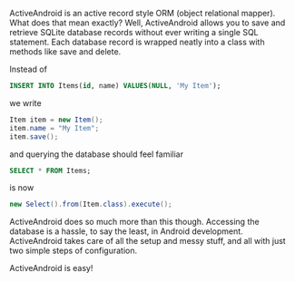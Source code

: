 ActiveAndroid is an active record style ORM (object relational mapper). What does that mean exactly? Well, ActiveAndroid allows you to save and retrieve SQLite database records without ever writing a single SQL statement. Each database record is wrapped neatly into a class with methods like save and delete.

Instead of

```sql
INSERT INTO Items(id, name) VALUES(NULL, 'My Item');
```

we write

```java
Item item = new Item();
item.name = "My Item";
item.save();
```

and querying the database should feel familiar

```sql
SELECT * FROM Items;
```

is now

```java
new Select().from(Item.class).execute();
```

ActiveAndroid does so much more than this though. Accessing the database is a hassle, to say the least, in Android development. ActiveAndroid takes care of all the setup and messy stuff, and all with just two simple steps of configuration.

ActiveAndroid is easy!